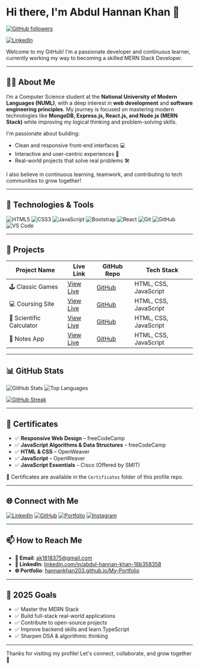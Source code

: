 # Hi there, I'm Abdul Hannan Khan 👋

[![GitHub followers](https://img.shields.io/github/followers/Hannankhan203?label=Follow&style=social)](https://github.com/Hannankhan203)
<!-- [![Twitter Follow](https://img.shields.io/twitter/follow/yourtwitterhandle?style=social)](https://twitter.com/yourtwitterhandle) -->
[![LinkedIn](https://img.shields.io/badge/LinkedIn-Follow-blue?logo=linkedin&style=social)](https://www.linkedin.com/in/abdul-hannan-khan-bab1a7361/)


Welcome to my GitHub! I'm a passionate developer and continuous learner, currently working my way to becoming a skilled MERN Stack Developer.

---

## 👨‍💻 About Me

I’m a Computer Science student at the **National University of Modern Languages (NUML)**, with a deep interest in **web development** and **software engineering principles**. My journey is focused on mastering modern technologies like **MongoDB, Express.js, React.js, and Node.js (MERN Stack)** while improving my logical thinking and problem-solving skills.

I'm passionate about building:
- Clean and responsive front-end interfaces 💻
- Interactive and user-centric experiences 🎯
- Real-world projects that solve real problems 🛠️

I also believe in continuous learning, teamwork, and contributing to tech communities to grow together!

---

## 🔧 Technologies & Tools

![HTML5](https://img.shields.io/badge/-HTML5-E34F26?logo=html5&logoColor=fff)
![CSS3](https://img.shields.io/badge/-CSS3-1572B6?logo=css3&logoColor=fff)
![JavaScript](https://img.shields.io/badge/-JavaScript-F7DF1E?logo=javascript&logoColor=000)
![Bootstrap](https://img.shields.io/badge/-Bootstrap-7952B3?logo=bootstrap&logoColor=fff)
![React](https://img.shields.io/badge/-React-61DAFB?logo=react&logoColor=000)
![Git](https://img.shields.io/badge/-Git-F05032?logo=git&logoColor=fff)
![GitHub](https://img.shields.io/badge/-GitHub-181717?logo=github&logoColor=fff)
![VS Code](https://img.shields.io/badge/-VS%20Code-007ACC?logo=visual-studio-code&logoColor=fff)
<!-- ![Node.js](https://img.shields.io/badge/-Node.js-339933?logo=node.js&logoColor=fff) -->
<!-- [![Netlify Status](https://api.netlify.com/api/v1/badges/your-site-id/deploy-status)](https://app.netlify.com/sites/your-site-name/deploys) -->
<!-- [![Bitbucket](https://img.shields.io/badge/Bitbucket-Visit-0052CC?logo=bitbucket&logoColor=white)](https://bitbucket.org/yourusername/) -->

---

## 📘 Projects

| Project Name              | Live Link                                                       | GitHub Repo                                             | Tech Stack               |
|---------------------------|-----------------------------------------------------------------|---------------------------------------------------------|---------------------------|
| 🕹️ Classic Games         | [View Live](https://hannankhan203.github.io/Classic-Games/)      | [GitHub](https://github.com/Hannankhan203/Games)         | HTML, CSS, JavaScript     |
| 💻 Coursing Site          | [View Live](https://hannankhan203.github.io/Coursing-Site/)      | [GitHub](https://github.com/Hannankhan203/Coursing-Site) | HTML, CSS, JavaScript     |
| 🧮 Scientific Calculator  | [View Live](https://hannankhan203.github.io/Scientific-Calculator/) | [GitHub](https://github.com/Hannankhan203/Scientific-Calculator) | HTML, CSS, JavaScript     |
| 📓 Notes App              | [View Live](https://hannankhan203.github.io/Notes/)              | [GitHub](https://github.com/Hannankhan203/Notes)         | HTML, CSS, JavaScript     |


---

## 📊 GitHub Stats

![GitHub Stats](https://github-readme-stats.vercel.app/api?username=Hannankhan203&show_icons=true&theme=default)
![Top Languages](https://github-readme-stats.vercel.app/api/top-langs/?username=Hannankhan203&layout=compact&theme=default)
<!-- [![trophy](https://github-profile-trophy.vercel.app/?username=Hannankhan203&theme=algolia)](https://github.com/ryo-ma/github-profile-trophy) -->
[![GitHub Streak](https://github-readme-streak-stats.herokuapp.com/?user=Hannankhan203&theme=default)](https://git.io/streak-stats)
<!-- ![Profile Views](https://komarev.com/ghpvc/?username=Hannankhan203&label=Profile%20views&color=0e75b6&style=flat) -->


---

## 🏅 Certificates

- ✅ **Responsive Web Design** – freeCodeCamp  
- ✅ **JavaScript Algorithms & Data Structures** – freeCodeCamp  
- ✅ **HTML & CSS** – OpenWeaver  
- ✅ **JavaScript** – OpenWeaver  
- ✅ **JavaScript Essentials** – Cisco (Offered by SMIT)

📁 Certificates are available in the `Certificates` folder of this profile repo.

---

## 🌐 Connect with Me

[![LinkedIn](https://img.shields.io/badge/-LinkedIn-blue?logo=linkedin&logoColor=white)](https://www.linkedin.com/in/abdul-hannan-khan-bab1a7361/)
[![GitHub](https://img.shields.io/badge/-GitHub-181717?logo=github&logoColor=white)](https://github.com/Hannankhan203)
[![Portfolio](https://img.shields.io/badge/-Portfolio-000?logo=firefox&logoColor=white)](https://hannankhan203.github.io/My-Portfolio/)
[![Instagram](https://img.shields.io/badge/-Instagram-E4405F?logo=instagram&logoColor=white)](https://www.instagram.com/hannan.dev/)
<!-- [![Twitter](https://img.shields.io/badge/-Twitter-1DA1F2?logo=twitter&logoColor=white)](https://twitter.com/yourhandle) -->

---

## 📫 How to Reach Me

- **📧 Email**: ak1818375@gmail.com  
- **💼 LinkedIn**: [linkedin.com/in/abdul-hannan-khan-16b358358](https://www.linkedin.com/in/abdul-hannan-khan-bab1a7361)  
- **🌐 Portfolio**: [hannankhan203.github.io/My-Portfolio](https://hannankhan203.github.io/My-Portfolio/)

---

## 🎯 2025 Goals

- ✅ Master the MERN Stack
- ✅ Build full-stack real-world applications
- ✅ Contribute to open-source projects
- ✅ Improve backend skills and learn TypeScript
- ✅ Sharpen DSA & algorithmic thinking

---

Thanks for visiting my profile! Let's connect, collaborate, and grow together 🚀

